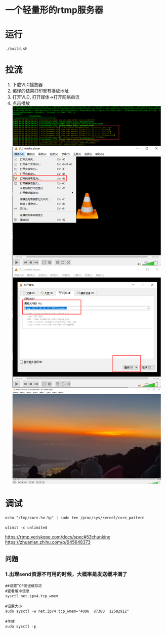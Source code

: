 # 一个轻量形的rtmp服务器
# 运行
```
./build.sh
```

# 拉流
1. 下载VLC播放器
2. 编译的结果打印里有播放地址
3. 打开VLC, 打开媒体->打开网络串流
4. 点击播放
![](./resources/1.png)
![](./resources/2.png)
![](./resources/3.png)
![](./resources/4.png)

# 调试
```
echo "/tmp/core.%e.%p" | sudo tee /proc/sys/kernel/core_pattern

ulimit -c unlimited
```
https://rtmp.veriskope.com/docs/spec#53chunking
https://zhuanlan.zhihu.com/p/645648373


## 问题
### 1.出现send资源不可用的时候，大概率是发送缓冲满了
```
##设置TCP发送缓存区
#查看缓冲信息
sysctl net.ipv4.tcp_wmem

#设置大小
sudo sysctl -w net.ipv4.tcp_wmem="4096  87380  12582912"

#生效
sudo sysctl -p


```
